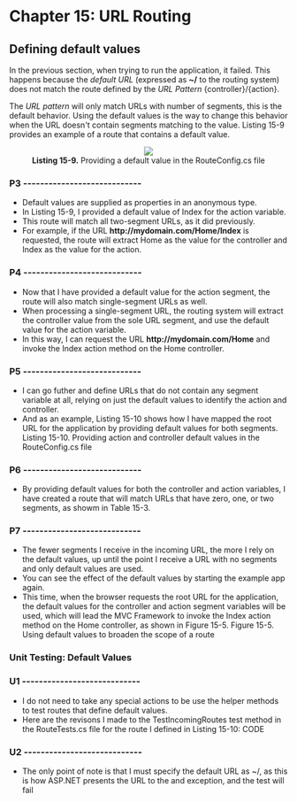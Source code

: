 # Chapter 15: URL Routing

## Defining default values

In the previous section, when trying to run the application, it failed. This happens because the *default URL* (expressed as **~/** to the routing system) does not match the route defined by the *URL Pattern* {controller}/{action}.

The *URL pattern* will only match URLs with number of segments, this is the default behavior. Using the default values is the way to change this behavior when the URL doesn't contain segments matching to the value. Listing 15-9 provides an example of a route that contains a default value.

<p align="center">
    <img src="ch15-Pictures/Figure 15-9.png" /><br />
    <b>Listing 15-9.</b> Providing a default value in the RouteConfig.cs file
</p>

<!--
# Chapter 15: URL Routing
## Defining default values
Listing 15-9. Providing a default value in the RouteConfig.cs file

### Unit Testing: Default Values

##### UNIT TEST TestIncomingRoutes

> SUMMARRY AND UPDATE ==========================
.
> CONTENTS =====================================
# Chapter 15: URL Routing
## Defining default values
.
> GITHUB =====================================
https://github.com/deyran/asp-dot-net-training/blob/main/pro-asp-net-mvc/chapter-15/ee-defining-default-values.md
.
> # ==========================================
#DotNet #csharp #csharpdotnet #dotnetcore #csharpdeveloper #dotnetdevelopers #aspnetcore #ASPNET #aspdotnet #IT #developer #TI #tecnologia #DevOps #desenvolvedor #programador #software #homeoffice #dev #tecnologiadainformacao #devs #code #programacao #programação #tecnologiadainformação #sistemasdeinformação #engenhariadesoftware #GitHub #ASPNETMVC #ASPNET #MVC #core #MVC #route #urlroute #urlroting #urlpatterns #RoutingSystem
-->

### P3 ----------------------------

* Default values are supplied as properties in an anonymous type.
* In Listing 15-9, I provided a default value of Index for the action variable.
* This route will match all two-segment URLs, as it did previously.
* For example, if the URL **ht<span>tp://</span>mydomain.com/Home/Index** is requested, the route will extract Home as the value for the controller and Index as the value for the action.

### P4 ----------------------------

* Now that I have provided a default value for the action segment, the route will also match single-segment URLs as well.
* When processing a single-segment URL, the routing system will extract the controller value from the sole URL segment, and use the default value for the action variable.
* In this way, I can request the URL **ht<span>tp://</span>mydomain.com/Home** and invoke the Index action method on the Home controller.

### P5 ----------------------------

* I can go futher and define URLs that do not contain any segment variable at all, relying on just the default values to identify the action and controller.
* And as an example, Listing 15-10 shows how I have mapped the root URL for the application by providing default values for both segments.
    Listing 15-10. Providing action and controller default values in the RouteConfig.cs file

### P6 ----------------------------

* By providing default values for both the controller and action variables, I have created a route that will match URLs that have zero, one, or two segments, as showm in Table 15-3.

### P7 ----------------------------

* The fewer segments I receive in the incoming URL, the more I rely on the default values, up until the point I receive a URL with no segments and only default values are used.
* You can see the effect of the default values by starting the example app again.
* This time, when the browser requests the root URL for the application, the default values for the controller and action segment variables will be used, which will lead the MVC Framework to invoke the Index action method on the Home controller, as shown in Figure 15-5.
    Figure 15-5. Using default values to broaden the scope of a route

### Unit Testing: Default Values

### U1 ----------------------------

* I do not need to take any special actions to be use the helper methods to test routes that define default values.
* Here are the revisons I made to the TestIncomingRoutes test method in the RouteTests.cs file for the route I defined in Listing 15-10:
	CODE

### U2 ----------------------------

* The only point of note is that I must specify the default URL as ~/, as this is how ASP.NET presents the URL to the and exception, and the test will fail